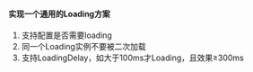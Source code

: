 #### 实现一个通用的Loading方案

1. 支持配置是否需要loading
2. 同一个Loading实例不要被二次加载
3. 支持LoadingDelay，如大于100ms才Loading，且效果≥300ms